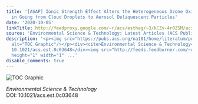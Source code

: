 ```yaml
---
title: '[ASAP] Ionic Strength Effect Alters the Heterogeneous Ozone Oxidation of Methoxyphenols
  in Going from Cloud Droplets to Aerosol Deliquescent Particles'
date: '2020-10-05'
linkTitle: http://feedproxy.google.com/~r/acs/esthag/~3/kCZv-4r0ZSM/acs.est.0c03648
source: 'Environmental Science & Technology: Latest Articles (ACS Publications)'
description: '<p><img src="https://pubs.acs.org/na101/home/literatum/publisher/achs/journals/content/esthag/0/esthag.ahead-of-print/acs.est.0c03648/20201005/images/medium/es0c03648_0009.gif"
  alt="TOC Graphic"/></p><div><cite>Environmental Science & Technology</cite></div><div>DOI:
  10.1021/acs.est.0c03648</div><img src="http://feeds.feedburner.com/~r/acs/esthag/~4/kCZv-4r0ZSM"
  height="1" width="1" ...'
disable_comments: true
---
```

<p><img src="https://pubs.acs.org/na101/home/literatum/publisher/achs/journals/content/esthag/0/esthag.ahead-of-print/acs.est.0c03648/20201005/images/medium/es0c03648_0009.gif" alt="TOC Graphic"/></p><div><cite>Environmental Science & Technology</cite></div><div>DOI: 10.1021/acs.est.0c03648</div><img src="http://feeds.feedburner.com/~r/acs/esthag/~4/kCZv-4r0ZSM" height="1" width="1" ...